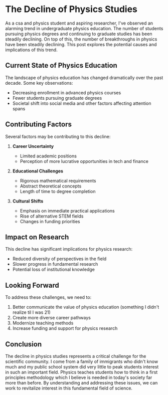 # The Decline of Physics Studies

As a csa and physics student and aspiring researcher, I've observed an alarming trend in undergraduate physics education. The number of students pursuing physics degrees and continuing to graduate studies has been steadily declining. On top of this, the number of breakthroughs in physics have been steadily declining. This post explores the potential causes and implications of this trend.

## Current State of Physics Education

The landscape of physics education has changed dramatically over the past decade. Some key observations:

- Decreasing enrollment in advanced physics courses
- Fewer students pursuing graduate degrees
- Societal shift into social media and other factors affecting attention spans

## Contributing Factors

Several factors may be contributing to this decline:

1. **Career Uncertainty**
   - Limited academic positions
   - Perception of more lucrative opportunities in tech and finance

2. **Educational Challenges**
   - Rigorous mathematical requirements
   - Abstract theoretical concepts
   - Length of time to degree completion

3. **Cultural Shifts**
   - Emphasis on immediate practical applications
   - Rise of alternative STEM fields
   - Changes in funding priorities

## Impact on Research

This decline has significant implications for physics research:

- Reduced diversity of perspectives in the field
- Slower progress in fundamental research
- Potential loss of institutional knowledge

## Looking Forward

To address these challenges, we need to:

1. Better communicate the value of physics education (something I didn't realize til I was 21)
2. Create more diverse career pathways
3. Modernize teaching methods
4. Increase funding and support for physics research

## Conclusion

The decline in physics studies represents a critical challenge for the scientific community. I come from a family of immigrants who didn't know much and my public school system did very little to peak students interest in such an important field. Physics teaches students how to think in a first principles methodology which I believe is needed in today's society far more than before. By understanding and addressing these issues, we can work to revitalize interest in this fundamental field of science. 